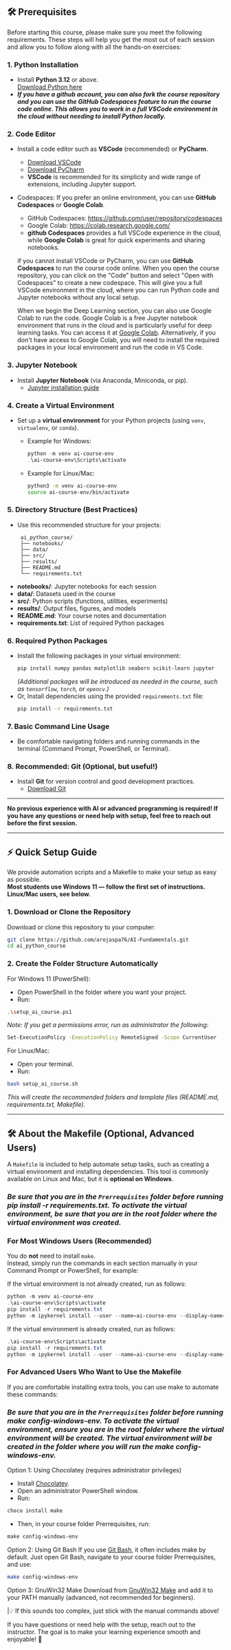 ## 🛠️ Prerequisites

Before starting this course, please make sure you meet the following requirements. These steps will help you get the most out of each session and allow you to follow along with all the hands-on exercises:

### 1. Python Installation
- Install **Python 3.12** or above.  
  [Download Python here](https://www.python.org/downloads/)
- ***If you have a github account, you can also fork the course repository and you can use the **GitHub Codespaces** feature to run the course code online. This allows you to work in a full VSCode environment in the cloud without needing to install Python locally.***

### 2. Code Editor
- Install a code editor such as **VSCode** (recommended) or **PyCharm**.
  - [Download VSCode](https://code.visualstudio.com/)
  - [Download PyCharm](https://www.jetbrains.com/pycharm/download/)
  - **VSCode** is recommended for its simplicity and wide range of extensions, including Jupyter support.
- Codespaces: If you prefer an online environment, you can use **GitHub Codespaces** or **Google Colab**.
  - GitHub Codespaces: https://github.com/user/repository/codespaces
  - Google Colab: https://colab.research.google.com/
  - **github Codespaces** provides a full VSCode experience in the cloud, while **Google Colab** is great for quick experiments and sharing notebooks.

  if you cannot install VSCode or PyCharm, you can use **GitHub Codespaces** to run the course code online. When you open the course repository, you can click on the "Code" button and select "Open with Codespaces" to create a new codespace. This will give you a full VSCode environment in the cloud, where you can run Python code and Jupyter notebooks without any local setup.

  When we begin the Deep Learning section, you can also use Google Colab to run the code. Google Colab is a free Jupyter notebook environment that runs in the cloud and is particularly useful for deep learning tasks. You can access it at [Google Colab](https://colab.research.google.com/). Alternatively, if you don't have access to Google Colab, you will need to install the required packages in your local environment and run the code in VS Code.

### 3. Jupyter Notebook
- Install **Jupyter Notebook** (via Anaconda, Miniconda, or pip).
  - [Jupyter installation guide](https://jupyter.org/install)

### 4. Create a Virtual Environment
- Set up a **virtual environment** for your Python projects (using `venv`, `virtualenv`, or `conda`).
  
  - Example for Windows:
    ```PowerShell
    python -m venv ai-course-env
    .\ai-course-env\Scripts\activate
    ```

  - Example for Linux/Mac:
    ```bash
    python3 -m venv ai-course-env
    source ai-course-env/bin/activate
    ```

### 5. Directory Structure (Best Practices)
- Use this recommended structure for your projects:
    ```
     ai_python_course/
     ├── notebooks/
     ├── data/
     ├── src/
     ├── results/
     ├── README.md
     └── requirements.txt
     ```
- **notebooks/**: Jupyter notebooks for each session  
- **data/**: Datasets used in the course  
- **src/**: Python scripts (functions, utilities, experiments)  
- **results/**: Output files, figures, and models  
- **README.md**: Your course notes and documentation  
- **requirements.txt**: List of required Python packages

### 6. Required Python Packages
- Install the following packages in your virtual environment:
    ```bash
    pip install numpy pandas matplotlib seaborn scikit-learn jupyter
    ```
  *(Additional packages will be introduced as needed in the course, such as `tensorflow`, `torch`, or `opencv`.)*
- Or, Install dependencies using the provided `requirements.txt` file:
     ```bash
     pip install -r requirements.txt
     ```
     
### 7. Basic Command Line Usage
- Be comfortable navigating folders and running commands in the terminal (Command Prompt, PowerShell, or Terminal).

### 8. Recommended: Git (Optional, but useful!)
- Install **Git** for version control and good development practices.
  - [Download Git](https://git-scm.com/downloads)

---

**No previous experience with AI or advanced programming is required! If you have any questions or need help with setup, feel free to reach out before the first session.**


---

## ⚡ Quick Setup Guide

We provide automation scripts and a Makefile to make your setup as easy as possible.  
**Most students use Windows 11 — follow the first set of instructions. Linux/Mac users, see below.**

### 1. Download or Clone the Repository

Download or clone this repository to your computer:
```bash
git clone https://github.com/arojaspa76/AI-Fundamentals.git
cd ai_python_course
```

### 2. Create the Folder Structure Automatically
For Windows 11 (PowerShell):
- Open PowerShell in the folder where you want your project.
- Run:
```bash
.\setup_ai_course.ps1
```
*Note: If you get a permissions error, run as administrator the following:*
```bash
Set-ExecutionPolicy -ExecutionPolicy RemoteSigned -Scope CurrentUser
```

For Linux/Mac:
- Open your terminal.
- Run:

```bash
bash setup_ai_course.sh
```

*This will create the recommended folders and template files (README.md, requirements.txt, Makefile).*

---

## 🛠️ About the Makefile (Optional, Advanced Users)

A `Makefile` is included to help automate setup tasks, such as creating a virtual environment and installing dependencies. This tool is commonly available on Linux and Mac, but it is **optional on Windows**.

### *Be sure that you are in the `Prerrequisites` folder before running pip install -r requirements.txt. To activate the virtual environment, be sure that you are in the root folder where the virtual environment was created.*

### For Most Windows Users (Recommended)

You do **not** need to install `make`.  
Instead, simply run the commands in each section manually in your Command Prompt or PowerShell, for example:

If the virtual environment is not already created, run as follows:
```PowerShell
python -m venv ai-course-env
.\ai-course-env\Scripts\activate
pip install -r requirements.txt
python -m ipykernel install --user --name=ai-course-env --display-name="Python (AI Course)"
```

If the virtual environment is already created, run as follows:
```PowerShell
.\ai-course-env\Scripts\activate
pip install -r requirements.txt
python -m ipykernel install --user --name=ai-course-env --display-name="Python (AI Course)"
```

### For Advanced Users Who Want to Use the Makefile
If you are comfortable installing extra tools, you can use make to automate these commands:

### *Be sure that you are in the `Prerrequisites` folder before running make config-windows-env. To activate the virtual environment, ensure you are in the root folder where the virtual environment will be created. The virtual environment will be created in the folder where you will run the make config-windows-env.*

Option 1: Using Chocolatey (requires administrator privileges)
- Install [Chocolatey](https://chocolatey.org/install).
- Open an administrator PowerShell window.
- Run:
```PowerShell
choco install make
```

- Then, in your course folder Prerrequisites, run:
```PowerShell
make config-windows-env
```

Option 2: Using Git Bash
If you use [Git Bash](https://gitforwindows.org/), it often includes make by default. Just open Git Bash, navigate to your course folder Prerrequisites, and use:
```bash
make config-windows-env
```

Option 3: GnuWin32 Make
Download from [GnuWin32 Make](https://gnuwin32.sourceforge.net/packages/make.htm) and add it to your PATH manually (advanced, not recommended for beginners).

|💡 If this sounds too complex, just stick with the manual commands above!

If you have questions or need help with the setup, reach out to the instructor. The goal is to make your learning experience smooth and enjoyable! 🚀
